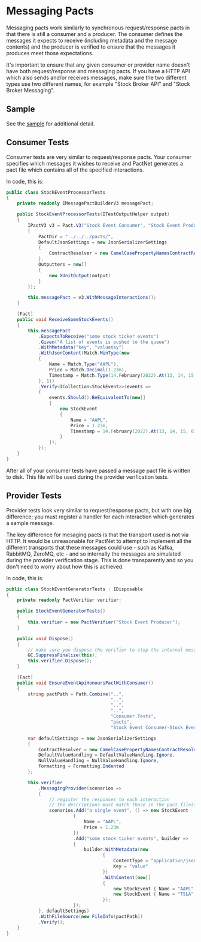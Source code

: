 Messaging Pacts
===============

Messaging pacts work similarly to synchronous request/response pacts in that there is still a consumer
and a producer. The consumer defines the messages it expects to receive (including metadata and the
message contents) and the producer is verified to ensure that the messages it produces meet those
expectations.

It's important to ensure that any given consumer or provider name doesn't have both request/response and
messaging pacts. If you have a HTTP API which also sends and/or receives messages, make sure the two different
types use two different names, for example "Stock Broker API" and "Stock Broker Messaging".

Sample
------

See the [sample](../samples/Messaging/) for additional detail.

Consumer Tests
--------------

Consumer tests are very similar to request/response pacts. Your consumer specifies which messages it wishes
to receive and PactNet generates a pact file which contains all of the specified interactions.

In code, this is:

```csharp
public class StockEventProcessorTests
{
    private readonly IMessagePactBuilderV3 messagePact;

    public StockEventProcessorTests(ITestOutputHelper output)
    {
        IPactV3 v3 = Pact.V3("Stock Event Consumer", "Stock Event Producer", new PactConfig
        {
            PactDir = "../../../pacts/",
            DefaultJsonSettings = new JsonSerializerSettings
            {
                ContractResolver = new CamelCasePropertyNamesContractResolver()
            },
            Outputters = new[]
            {
                new XUnitOutput(output)
            }
        });

        this.messagePact = v3.WithMessageInteractions();
    }

    [Fact]
    public void ReceiveSomeStockEvents()
    {
        this.messagePact
            .ExpectsToReceive("some stock ticker events")
            .Given("A list of events is pushed to the queue")
            .WithMetadata("key", "valueKey")
            .WithJsonContent(Match.MinType(new
            {
                Name = Match.Type("AAPL"),
                Price = Match.Decimal(1.23m),
                Timestamp = Match.Type(14.February(2022).At(13, 14, 15, 678))
            }, 1))
            .Verify<ICollection<StockEvent>>(events =>
            {
                events.Should().BeEquivalentTo(new[]
                {
                    new StockEvent
                    {
                        Name = "AAPL",
                        Price = 1.23m,
                        Timestamp = 14.February(2022).At(13, 14, 15, 678)
                    }
                });
            });
    }
}
```

After all of your consumer tests have passed a message pact file is written to disk. This file will be used
during the provider verification tests.

Provider Tests
--------------

Provider tests look very similar to request/response pacts, but with one big difference; you must register a
handler for each interaction which generates a sample message.

The key difference for mesaging pacts is that the transport used is not via HTTP. It would be unreasonable
for PactNet to attempt to implement all the different transports that these messages could use - such as
Kafka, RabbitMQ, ZeroMQ, etc - and so internally the messages are simulated during the provider verification
stage. This is done transparently and so you don't need to worry about how this is achieved.

In code, this is:

```csharp
public class StockEventGeneratorTests : IDisposable
{
    private readonly PactVerifier verifier;

    public StockEventGeneratorTests()
    {
        this.verifier = new PactVerifier("Stock Event Producer");
    }

    public void Dispose()
    {
        // make sure you dispose the verifier to stop the internal messaging server
        GC.SuppressFinalize(this);
        this.verifier.Dispose();
    }

    [Fact]
    public void EnsureEventApiHonoursPactWithConsumer()
    {
        string pactPath = Path.Combine("..",
                                       "..",
                                       "..",
                                       "..",
                                       "Consumer.Tests",
                                       "pacts",
                                       "Stock Event Consumer-Stock Event Producer.json");

        var defaultSettings = new JsonSerializerSettings
        {
            ContractResolver = new CamelCasePropertyNamesContractResolver(),
            DefaultValueHandling = DefaultValueHandling.Ignore,
            NullValueHandling = NullValueHandling.Ignore,
            Formatting = Formatting.Indented
        };

        this.verifier
            .MessagingProvider(scenarios =>
            {
                // register the responses to each interaction
                // the descriptions must match those in the pact file(s)
                scenarios.Add("a single event", () => new StockEvent
                         {
                             Name = "AAPL",
                             Price = 1.23m
                         })
                         .Add("some stock ticker events", builder =>
                         {
                             builder.WithMetadata(new
                                    {
                                        ContentType = "application/json",
                                        Key = "value"
                                    })
                                    .WithContent(new[]
                                    {
                                        new StockEvent { Name = "AAPL", Price = 1.23m },
                                        new StockEvent { Name = "TSLA", Price = 4.56m }
                                    });
                         });
            }, defaultSettings)
            .WithFileSource(new FileInfo(pactPath))
            .Verify();
    }
}
```
